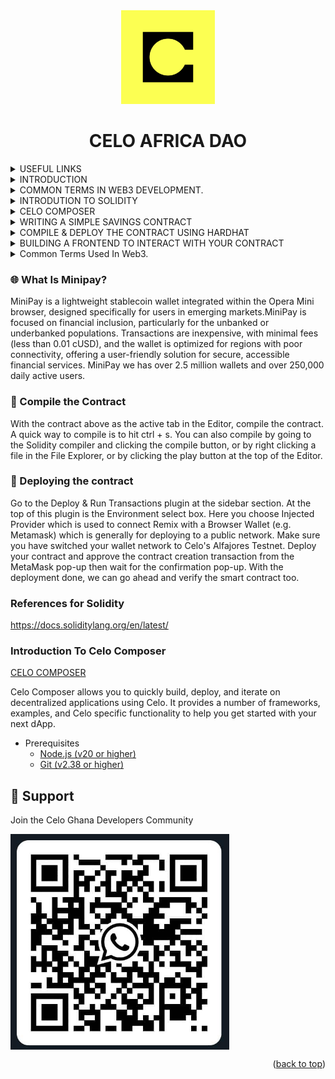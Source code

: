 <div align="center">
  <img src="https://github.com/eben619/Celo_Africa_Dao-Ghana_University_Tour/blob/main/celo_isotype.svg" alt="Celo Logo" width="150px">
<h1 >CELO AFRICA DAO</h1>
</div>

<details>
  <summary>USEFUL LINKS</summary>
  <br>
* <a href="http://alfajores.celoscan.io" rel="noreferrer">Celo's Alfajores Testnet Explorer</a><br>
* <a href="http://faucet.celo.org/alfajores" rel="noreferrer">Funding Your Wallet With Testnet Tokens</a><br>
* <a href="https://metamask.io/download/" target='_blank'>Click Here To Download Metamask</a><br>


</details>

<details>
  <summary>INTRODUCTION</summary>
<br>
Celo Foundation’s Role in the Web3 Ecosystem
Celo Foundation is at the forefront of the Web3 revolution, driving the adoption of decentralized finance and promoting financial inclusion worldwide. By leveraging blockchain technology, the foundation is working to create a more equitable and accessible financial system, paving the way for a future where everyone can participate in the global economy.
Celo's mobile-first approach aims to make decentralized finance (DeFi) accessible to smartphone users worldwide, especially in regions with limited access to traditional banking.<br>

</details>

<details>
  <summary>COMMON TERMS IN WEB3 DEVELOPMENT.</summary>
<br>
<b>Blockchain:</b> (A database maintained by a distributed set of computers that do not share a trust relationship or common ownership. This arrangement     is referred to as decentralized. The content of a blockchain's database, or ledger, is authenticated using cryptographic techniques, preventing     its contents being edited or removed except according to a protocol's consensus mechanism)
  
Wallets are tools that create accounts, manage keys, and help users transact on a blockchain network.
  
<b>Smart Contract:</b> (Smart contracts are intructions embeded within code which are executed automatically by a computer program or a transaction protocol. They make actions such as transferring cryptocurrencies or other tokens possible.)
  
<b>Transactions:</b> (Ethereum transactions are network messages that include (among other things) a sender, recipient, value, and data payload.)
  
<b>Gas:</b> (A step of execution of a smart contract. Different operations consume different amounts of gas. To prevent denial-of-service attacks, transactions specify a maximum gas which bounds the steps of execution before a transaction is reverted.)
  
<b>Blocks:</b> (The unit of update to the blockchain. A block consists of a header identifying its position in the chain and other metadata, and a body that contains a list of transactions, and data structures that describe the new state after executing those transactions.)
  
<b>Consensus and finality:</b> (Ethereum uses Proof of Stake (PoS) for consensus, with finality achieved through the Casper FFG mechanism, which ensures that confirmed blocks are permanent. Celo also uses PoS combined with PBFT (Practical Byzantine Fault Tolerance), providing fast finality, meaning blocks are finalized almost instantly once added.)</a>

<b>Private Key:</b> (A private key is a long, randomly generated number that serves as a cryptographic key in blockchain networks. It is used to sign transactions and prove ownership of blockchain addresses and the assets within them.)
  
<b>Public Key:</b> (A public key is a cryptographic code used to facilitate secure transactions and interactions on a blockchain network. It is derived from a private key and can be openly shared without compromising the security of the associated assets.)
  
<b>Node:</b> (A node is a computer that runs the Ethereum client software and is connected to other nodes on the network. These nodes work together to verify transactions )
  
<b>JSON-RPC:</b> (JSON-RPC is used to communicate with the node through a Web3 provider, a software component that exposes a JSON-RPC API to the client application)
  
<b>Web3 Provider:</b> (Providers take JSON-RPC requests and return the response.)

<b>Contract ABI:</b> ( "ABI" stands for Application Binary Interface in the context of Ethereum smart contracts. It specifies how to interact with a smart contract deployed on the blockchain.)

</details>

<details>
  <summary>INTRODUTION TO SOLIDITY</summary>
<br>
Solidity is an EVM compatible language which supports a variety of data types that can be categorized mainly into value types and reference types. Other types such as function types and Tuples also exist.

<b>Value Types</b>-
Boolean, Integers, Fixed Point Numbers, Address, Bytes, String, Enums.

<b>Reference Types</b>-
Arrays, Structs, Mappings.

<b>Other Types</b>-
Function types- Can be internal or external (e.g., function (uint) external returns (bool))<br>
Tuples- Group multiple values (e.g., (uint, string, address)).<br>

Basic Structure Of A Function In Solidity:

<img src="https://github.com/eben619/Celo_Africa_Dao-Ghana_University_Tour/blob/main/function.avif" width="500px"><br>

🔭 Learning Solidity

📕 Read the docs: <https://docs.soliditylang.org>

- [Primitive Data Types](https://solidity-by-example.org/primitives/)
- [Mappings](https://solidity-by-example.org/mapping/)
- [Structs](https://solidity-by-example.org/structs/)
- [Modifiers](https://solidity-by-example.org/function-modifier/)
- [Events](https://solidity-by-example.org/events/)
- [Inheritance](https://solidity-by-example.org/inheritance/)
- [Payable](https://solidity-by-example.org/payable/)
- [Fallback](https://solidity-by-example.org/fallback/)

📧 Learn the [Solidity globals and units](https://solidity.readthedocs.io/en/v0.8.19/units-and-global-variables.html)

</details>

<details>
  <summary>CELO COMPOSER</summary>
<br>
A DApp is composed of at least:

* Smart Contracts: The backend code that runs on a blockchain (e.g., Solidity contracts on Ethereum or Celo).
* Frontend: The user interface (UI) often built with traditional web technologies (React, HTML, etc.).
* RPC (Remote Procedure Call): An endpoint that enables the DApp to communicate with the blockchain network (e.g., Infura, Alchemy).
* Private Key: A key used to sign transactions, especially in non-custodial wallets.
* Wallet Integration: Interaction with wallets like MetaMask or Valora for user authentication and transaction signing.

<a href="https://github.com/celo-org/celo-composer/blob/main/README.md">CELO COMPOSER</a> allows you to quickly build, deploy, and iterate on decentralized applications using Celo. It provides a number of template frameworks, examples, and Celo specific functionality to help you get started with your next DApp. It has the wallet integration and other key functionalities needed in building a DApp already implemented.

* Prerequisites
   * <a href='https://nodejs.org/en/download/package-manager'>Node.js (v20 or higher)</a>
   * <a href="https://git-scm.com/downloads">Git (v2.38 or higher)</a>

The easiest way to start with Celo Composer is using `@celo/celo-composer`. This CLI tool lets you quickly start building dApps on Celo for multiple frameworks, including React (with either react-celo or rainbowkit-celo), React Native (w/o Expo), Flutter, and Angular. To get started, just run the following command, and follow the steps:

- Step 1

```bash
npx @celo/celo-composer@latest create
```

- Step 2: Provide the Project Name: You will be prompted to enter the name of your project.

```text
What is your project name: 
```

- Step 3: Choose to Use Hardhat: You will be asked if you want to use Hardhat. Select Yes or No.

```text
Do you want to use Hardhat? (Y/n)
```

- Step 4: Choose to Use a Template: You will be asked if you want to use a template. Select `Yes` or `No`.

```text
Do you want to use a template?
```

- Step 5: Select a Template: If you chose to use a template, you will be prompted to select a template from the list provided.

```text
- Minipay
- Valora
- Social Connect
```

- Step 6: Provide the Project Owner's Name: You will be asked to enter the project owner's name.

```text
Project Owner name:
```

- Step 7: Wait for Project Creation: The CLI will now create the project based on your inputs. This may take a few minutes.

- Step 8: Follow the instructions to start the project. The same will be displayed on the console after the project is created.

```text
🚀 Your starter project has been successfully created!

Before you start the project, please follow these steps:

1. Rename the file:
   packages/react-app/.env.template
   to
   packages/react-app/.env

2. Open the newly renamed .env file and add all the required environment variables.

Once you've done that, you're all set to start your project!

Run the following commands from the packages/react-app folder to start the project:

   yarn install
   yarn react-app:dev
```

</details>


<details>
  <summary>WRITING A SIMPLE SAVINGS CONTRACT</summary>
<br>

```

// SPDX-License-Identifier: MIT
pragma solidity ^0.8.0;

contract Savings {
    mapping(address => uint256) public balances;

    // Deposit funds into the savings account
    function deposit() public payable {
        require(msg.value > 0, "Deposit must be greater than 0");
        balances[msg.sender] += msg.value;
    }

    // Withdraw funds from the savings account
    function withdraw(uint256 _amount) public {
        require(balances[msg.sender] >= _amount, "Insufficient balance");
        balances[msg.sender] -= _amount;
        payable(msg.sender).transfer(_amount);
    }

    // Check balance
    function getBalance() public view returns (uint256) {
        return balances[msg.sender];
    }
}


```

<b>mapping(address => uint256) public balances;:</b>
This creates a storage structure that links each user’s address to their balance in the contract.

<b>function deposit() public payable:</b>
Allows users to send Ether to the contract. The msg.value represents the amount of Ether sent, and this is added to the user's balance.

<b>function withdraw(uint256 _amount):</b>
Lets users withdraw a specified amount of Ether from their balance. It checks if they have enough funds, deducts the amount, and transfers the Ether to them.

<b>function getBalance():</b>
Returns the balance of the caller’s account.

This contract allows basic saving functionality, where users can deposit, withdraw, and check their balance. You can add more functions to improve the functionality of your DApp.

</details>

<details>
  <summary>COMPILE & DEPLOY THE CONTRACT USING HARDHAT</summary>
  <br>
After writing your savings contract, you can compile by using

```  
npx hardhat compile
```

After sucessful compilation, use the command below to deploy to Alfajores Testnet

```
npx hardhat run scripts/deploy.ts --network alfajores
```
After successful deployment, you can verify your contract using

```
npx hardhat verify --network alfajores 0x94E4a792aAa67a01b6a6B3FaA2bA6278c9D7bCD3
```
</details>
<details>
  <summary>BUILDING A FRONTEND TO INTERACT WITH YOUR CONTRACT</summary>



</details>
<details>
  <summary>Common Terms Used In Web3.</summary>



</details>


 
### 🌐 What Is Minipay?
MiniPay is a lightweight stablecoin wallet integrated within the Opera Mini browser, designed specifically for users in emerging markets.MiniPay is focused on financial inclusion, particularly for the unbanked or underbanked populations. Transactions are inexpensive, with minimal fees (less than 0.01 cUSD), and the wallet is optimized for regions with poor connectivity, offering a user-friendly solution for secure, accessible financial services.
MiniPay we has over 2.5 million wallets and over 250,000 daily active users.


### 🔧 Compile the Contract
With the contract above as the active tab in the Editor, compile the contract.
A quick way to compile is to hit ctrl + s. You can also compile by going to the Solidity compiler and clicking the compile button, or by right clicking a file in the File Explorer, or by clicking the play button at the top of the Editor.

### 🚀 Deploying the contract
Go to the Deploy & Run Transactions plugin at the sidebar section.
At the top of this plugin is the Environment select box. Here you choose Injected Provider which is used to connect Remix with a Browser Wallet (e.g. Metamask) which is generally for deploying to a public network.
Make sure you have switched your wallet network to Celo's Alfajores Testnet. Deploy your contract and approve the contract creation transaction from the MetaMask pop-up then wait for the confirmation pop-up.
With the deployment done, we can go ahead and verify the smart contract too.

  
### References for Solidity

<https://docs.soliditylang.org/en/latest/>


### Introduction To Celo Composer

<a href="https://github.com/celo-org/celo-composer/blob/main/README.md">CELO COMPOSER</a>

Celo Composer allows you to quickly build, deploy, and iterate on decentralized applications using Celo. It provides a number of frameworks, examples, and Celo specific functionality to help you get started with your next dApp.

* Prerequisites
   * <a href='https://nodejs.org/en/download/package-manager'>Node.js (v20 or higher)</a>
   * <a href="https://git-scm.com/downloads">Git (v2.38 or higher)</a>

## 🤝 Support

Join the Celo Ghana Developers Community

<img width="350px" src="https://github.com/eben619/Celo_Africa_Dao-Ghana_University_Tour/blob/main/CeloGhanaCommunity.jpg" align="center" alt="Celo Ghana WhatsApp"/>



<p align="right">(<a href="#top">back to top</a>)</p>
